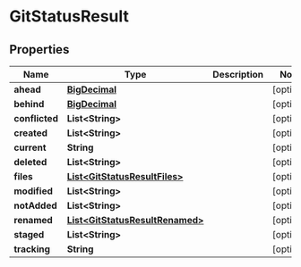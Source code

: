 # GitStatusResult

## Properties
Name | Type | Description | Notes
------------ | ------------- | ------------- | -------------
**ahead** | [**BigDecimal**](BigDecimal.md) |  |  [optional]
**behind** | [**BigDecimal**](BigDecimal.md) |  |  [optional]
**conflicted** | **List&lt;String&gt;** |  |  [optional]
**created** | **List&lt;String&gt;** |  |  [optional]
**current** | **String** |  |  [optional]
**deleted** | **List&lt;String&gt;** |  |  [optional]
**files** | [**List&lt;GitStatusResultFiles&gt;**](GitStatusResultFiles.md) |  |  [optional]
**modified** | **List&lt;String&gt;** |  |  [optional]
**notAdded** | **List&lt;String&gt;** |  |  [optional]
**renamed** | [**List&lt;GitStatusResultRenamed&gt;**](GitStatusResultRenamed.md) |  |  [optional]
**staged** | **List&lt;String&gt;** |  |  [optional]
**tracking** | **String** |  |  [optional]
